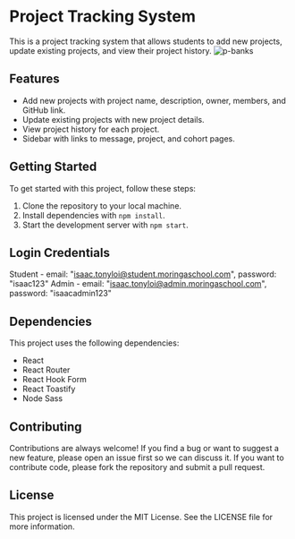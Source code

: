# Project Tracking System

This is a project tracking system that allows students to add new projects, update existing projects, and view their project history.
![p-banks](https://user-images.githubusercontent.com/117865031/235601010-6b90fd2e-6fbc-448a-aaf7-e55aa9fed6f2.png)


## Features

- Add new projects with project name, description, owner, members, and GitHub link.
- Update existing projects with new project details.
- View project history for each project.
- Sidebar with links to message, project, and cohort pages.

## Getting Started

To get started with this project, follow these steps:

1. Clone the repository to your local machine.
2. Install dependencies with `npm install`.
3. Start the development server with `npm start`.

## Login Credentials

Student - email: "isaac.tonyloi@student.moringaschool.com", password: "isaac123"
Admin - email: "isaac.tonyloi@admin.moringaschool.com", password: "isaacadmin123"


## Dependencies

This project uses the following dependencies:

- React
- React Router
- React Hook Form
- React Toastify
- Node Sass

## Contributing

Contributions are always welcome! If you find a bug or want to suggest a new feature, please open an issue first so we can discuss it. If you want to contribute code, please fork the repository and submit a pull request.

## License

This project is licensed under the MIT License. See the LICENSE file for more information.
